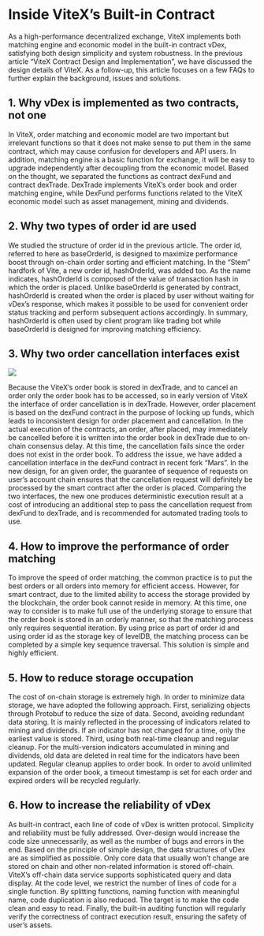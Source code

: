 # Inside ViteX’s Built-in Contract

As a high-performance decentralized exchange, ViteX implements both matching engine and economic model in the built-in contract vDex, satisfying both design simplicity and system robustness. In the previous article “ViteX Contract Design and Implementation”, we have discussed the design details of ViteX. As a follow-up, this article focuses on a few FAQs to further explain the background, issues and solutions.


## 1. Why vDex is implemented as two contracts, not one


In ViteX, order matching and economic model are two important but irrelevant functions so that it does not make sense to put them in the same contract, which may cause confusion for developers and API users. In addition, matching engine is a basic function for exchange, it will be easy to upgrade independently after decoupling from the economic model. Based on the thought, we separated the functions as contract dexFund and contract dexTrade. DexTrade implements ViteX’s order book and order matching engine, while DexFund performs functions related to the ViteX economic model such as asset management, mining and dividends.


## 2. Why two types of order id are used


We studied the structure of order id in the previous article. The order id, referred to here as baseOrderId, is designed to maximize performance boost through on-chain order sorting and efficient matching. In the “Stem” hardfork of Vite, a new order id, hashOrderId, was added too. As the name indicates, hashOrderId is composed of the value of transaction hash in which the order is placed. Unlike baseOrderId is generated by contract, hashOrderId is created when the order is placed by user without waiting for vDex’s response, which makes it possible to be used for convenient order status tracking and perform subsequent actions accordingly. In summary, hashOrderId is often used by client program like trading bot while baseOrderId is designed for improving matching efficiency.


## 3. Why two order cancellation interfaces exist

![](~images/YW-viteX-contract.png)

Because the ViteX’s order book is stored in dexTrade, and to cancel an order only the order book has to be accessed, so in early version of ViteX the interface of order cancellation is in dexTrade. However, order placement is based on the dexFund contract in the purpose of locking up funds, which leads to inconsistent design for order placement and cancellation. In the actual execution of the contracts, an order, after placed, may immediately be cancelled before it is written into the order book in dexTrade due to on-chain consensus delay. At this time, the cancellation fails since the order does not exist in the order book. To address the issue, we have added a cancellation interface in the dexFund contract in recent fork “Mars”. In the new design, for an given order, the guarantee of sequence of requests on user’s account chain ensures that the cancellation request will definitely be processed by the smart contract after the order is placed. Comparing the two interfaces, the new one produces deterministic execution result at a cost of introducing an additional step to pass the cancellation request from dexFund to dexTrade, and is recommended for automated trading tools to use.



## 4. How to improve the performance of order matching


To improve the speed of order matching, the common practice is to put the best orders or all orders into memory for efficient access. However, for smart contract, due to the limited ability to access the storage provided by the blockchain, the order book cannot reside in memory. At this time, one way to consider is to make full use of the underlying storage to ensure that the order book is stored in an orderly manner, so that the matching process only requires sequential iteration. By using price as part of order id and using order id as the storage key of levelDB, the matching process can be completed by a simple key sequence traversal. This solution is simple and highly efficient.


## 5. How to reduce storage occupation


The cost of on-chain storage is extremely high. In order to minimize data storage, we have adopted the following approach. First, serializing objects through Protobuf to reduce the size of data. Second, avoiding redundant data storing. It is mainly reflected in the processing of indicators related to mining and dividends. If an indicator has not changed for a time, only the earliest value is stored. Third, using both real-time cleanup and regular cleanup. For the multi-version indicators accumulated in mining and dividends, old data are deleted in real time for the indicators have been updated. Regular cleanup applies to order book. In order to avoid unlimited expansion of the order book, a timeout timestamp is set for each order and expired orders will be recycled regularly.


## 6. How to increase the reliability of vDex


As built-in contract, each line of code of vDex is written protocol. Simplicity and reliability must be fully addressed. Over-design would increase the code size unnecessarily, as well as the number of bugs and errors in the end. Based on the principle of simple design, the data structures of vDex are as simplified as possible. Only core data that usually won’t change are stored on chain and other non-related information is stored off-chain. ViteX’s off-chain data service supports sophisticated query and data display. At the code level, we restrict the number of lines of code for a single function. By splitting functions, naming function with meaningful name, code duplication is also reduced. The target is to make the code clean and easy to read. Finally, the built-in auditing function will regularly verify the correctness of contract execution result, ensuring the safety of user’s assets.

